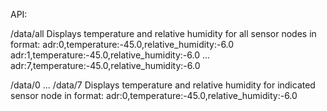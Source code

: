 API:

/data/all
    Displays temperature and relative humidity for all sensor nodes in format:
        adr:0,temperature:-45.0,relative_humidity:-6.0
        adr:1,temperature:-45.0,relative_humidity:-6.0
        ...
        adr:7,temperature:-45.0,relative_humidity:-6.0

/data/0 ... /data/7
    Displays temperature and relative humidity for indicated sensor node in format:
        adr:0,temperature:-45.0,relative_humidity:-6.0
